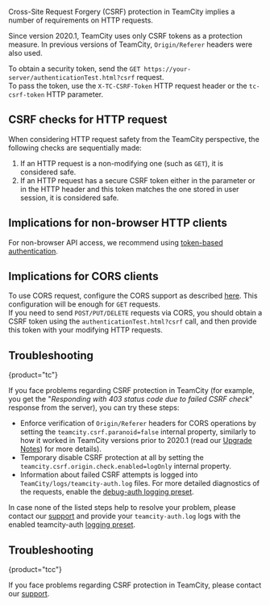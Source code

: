 [//]: # (title: CSRF Protection)
[//]: # (auxiliary-id: CSRF Protection)

Сross-Site Request Forgery (CSRF) protection in TeamCity implies a number of requirements on HTTP requests.

Since version 2020.1, TeamCity uses only CSRF tokens as a protection measure. In previous versions of TeamCity, `Origin/Referer` headers were also used.

To obtain a security token, send the `GET https://your-server/authenticationTest.html?csrf` request.   
To pass the token, use the `X-TC-CSRF-Token` HTTP request header or the `tc-csrf-token` HTTP parameter.

## CSRF checks for HTTP request

When considering HTTP request safety from the TeamCity perspective, the following checks are sequentially made:
1. If an HTTP request is a non-modifying one (such as `GET`), it is considered safe.
2. If an HTTP request has a secure CSRF token either in the parameter or in the HTTP header and this token matches the one stored in user session, it is considered safe.

## Implications for non-browser HTTP clients

For non-browser API access, we recommend using [token-based authentication](managing-your-user-account.md#Managing+Access+Tokens).

## Implications for CORS clients

To use CORS request, configure the CORS support as described [here](https://www.jetbrains.com/help/teamcity/rest/teamcity-rest-api-documentation.html#CORS-support). This configuration will be enough for `GET` requests.   
If you need to send `POST/PUT/DELETE` requests via CORS, you should obtain a CSRF token using the `authenticationTest.html?csrf` call, and then provide this token with your modifying HTTP requests.

## Troubleshooting
{product="tc"}

If you face problems regarding CSRF protection in TeamCity (for example, you get the "_Responding with 403 status code due to failed CSRF check_" response from the server), you can try these steps:
* Enforce verification of `Origin/Referer` headers for CORS operations by setting the `teamcity.csrf.paranoid=false` internal property, similarly to how it worked in TeamCity versions prior to 2020.1 (read our [Upgrade Notes](upgrade-notes.md#Limitation+of+CORS+support+for+writing+operations)) for more details).
* Temporary disable CSRF protection at all by setting the `teamcity.csrf.origin.check.enabled=logOnly` internal property.
* Information about failed CSRF attempts is logged into `TeamCity/logs/teamcity-auth.log` files. For more detailed diagnostics of the requests, enable the [debug-auth logging preset](reporting-issues.md#Logging+events).

In case none of the listed steps help to resolve your problem, please contact our [support](feedback.md) and provide your `teamcity-auth.log` logs with the enabled teamcity-auth [logging preset](reporting-issues.md#Logging+events).

## Troubleshooting
{product="tcc"}

If you face problems regarding CSRF protection in TeamCity, please contact our [support](https://confluence.jetbrains.com/display/TW/Feedback).

